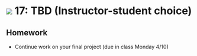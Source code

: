 # ![](https://ga-dash.s3.amazonaws.com/production/assets/logo-9f88ae6c9c3871690e33280fcf557f33.png) 17: TBD (Instructor-student choice)

## Homework 

- Continue work on your final project (due in class Monday 4/10)

